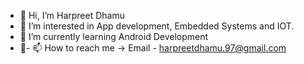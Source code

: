 - 👋 Hi, I’m Harpreet Dhamu
- 👀 I’m interested in App development, Embedded Systems and IOT.
- 🌱 I’m currently learning Android Development
- 💞- 📫 How to reach me ->
      Email - harpreetdhamu.97@gmail.com

<!---
harpreetdhamu/harpreetdhamu is a ✨ special ✨ repository because its `README.md` (this file) appears on your GitHub profile.
You can click the Preview link to take a look at your changes.
--->
